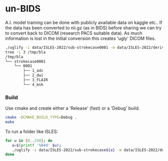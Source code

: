 # un-BIDS

A.I. model training can be done with publicly available data on kaggle etc.. If the data has been converted to nii.gz (as in BIDS) before sharing we can try to convert back to DICOM (research PACS suitable data). As much information is lost in the initial conversion this creates 'ugly' DICOM files.

```bash
./uglify -i data/ISLES-2022/sub-strokecase0001 -m data/ISLES-2022/derivatives/sub-strokecase0001 /tmp/bla
tree -L 3 /tmp/bla
/tmp/bla
└── strokecase0001
    └── 0001
        ├── 1_adc
        ├── 2_dwi
        ├── 3_FLAIR
        └── 4_msk
```

### Build

Use cmake and create either a 'Release' (fast) or a 'Debug' build.

```bash
cmake -DCMAKE_BUILD_TYPE=Debug .
make
```

To run a folder like ISLES:

```bash
for u in {0..250}; do 
   a=$(printf '%04d' $u); 
   ./uglify -i data/ISLES-2022/sub-strokecase${a} -m data/ISLES-2022/derivatives/sub-strokecase${a} /tmp/bla/
done
```